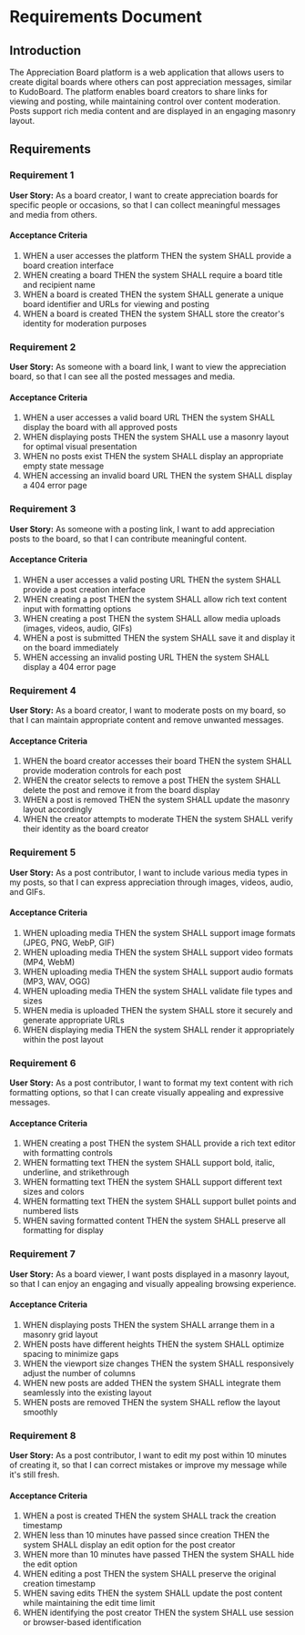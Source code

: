 # Requirements Document

## Introduction

The Appreciation Board platform is a web application that allows users to create digital boards where others can post appreciation messages, similar to KudoBoard. The platform enables board creators to share links for viewing and posting, while maintaining control over content moderation. Posts support rich media content and are displayed in an engaging masonry layout.

## Requirements

### Requirement 1

**User Story:** As a board creator, I want to create appreciation boards for specific people or occasions, so that I can collect meaningful messages and media from others.

#### Acceptance Criteria

1. WHEN a user accesses the platform THEN the system SHALL provide a board creation interface
2. WHEN creating a board THEN the system SHALL require a board title and recipient name
3. WHEN a board is created THEN the system SHALL generate a unique board identifier and URLs for viewing and posting
4. WHEN a board is created THEN the system SHALL store the creator's identity for moderation purposes

### Requirement 2

**User Story:** As someone with a board link, I want to view the appreciation board, so that I can see all the posted messages and media.

#### Acceptance Criteria

1. WHEN a user accesses a valid board URL THEN the system SHALL display the board with all approved posts
2. WHEN displaying posts THEN the system SHALL use a masonry layout for optimal visual presentation
3. WHEN no posts exist THEN the system SHALL display an appropriate empty state message
4. WHEN accessing an invalid board URL THEN the system SHALL display a 404 error page

### Requirement 3

**User Story:** As someone with a posting link, I want to add appreciation posts to the board, so that I can contribute meaningful content.

#### Acceptance Criteria

1. WHEN a user accesses a valid posting URL THEN the system SHALL provide a post creation interface
2. WHEN creating a post THEN the system SHALL allow rich text content input with formatting options
3. WHEN creating a post THEN the system SHALL allow media uploads (images, videos, audio, GIFs)
4. WHEN a post is submitted THEN the system SHALL save it and display it on the board immediately
5. WHEN accessing an invalid posting URL THEN the system SHALL display a 404 error page

### Requirement 4

**User Story:** As a board creator, I want to moderate posts on my board, so that I can maintain appropriate content and remove unwanted messages.

#### Acceptance Criteria

1. WHEN the board creator accesses their board THEN the system SHALL provide moderation controls for each post
2. WHEN the creator selects to remove a post THEN the system SHALL delete the post and remove it from the board display
3. WHEN a post is removed THEN the system SHALL update the masonry layout accordingly
4. WHEN the creator attempts to moderate THEN the system SHALL verify their identity as the board creator

### Requirement 5

**User Story:** As a post contributor, I want to include various media types in my posts, so that I can express appreciation through images, videos, audio, and GIFs.

#### Acceptance Criteria

1. WHEN uploading media THEN the system SHALL support image formats (JPEG, PNG, WebP, GIF)
2. WHEN uploading media THEN the system SHALL support video formats (MP4, WebM)
3. WHEN uploading media THEN the system SHALL support audio formats (MP3, WAV, OGG)
4. WHEN uploading media THEN the system SHALL validate file types and sizes
5. WHEN media is uploaded THEN the system SHALL store it securely and generate appropriate URLs
6. WHEN displaying media THEN the system SHALL render it appropriately within the post layout

### Requirement 6

**User Story:** As a post contributor, I want to format my text content with rich formatting options, so that I can create visually appealing and expressive messages.

#### Acceptance Criteria

1. WHEN creating a post THEN the system SHALL provide a rich text editor with formatting controls
2. WHEN formatting text THEN the system SHALL support bold, italic, underline, and strikethrough
3. WHEN formatting text THEN the system SHALL support different text sizes and colors
4. WHEN formatting text THEN the system SHALL support bullet points and numbered lists
5. WHEN saving formatted content THEN the system SHALL preserve all formatting for display

### Requirement 7

**User Story:** As a board viewer, I want posts displayed in a masonry layout, so that I can enjoy an engaging and visually appealing browsing experience.

#### Acceptance Criteria

1. WHEN displaying posts THEN the system SHALL arrange them in a masonry grid layout
2. WHEN posts have different heights THEN the system SHALL optimize spacing to minimize gaps
3. WHEN the viewport size changes THEN the system SHALL responsively adjust the number of columns
4. WHEN new posts are added THEN the system SHALL integrate them seamlessly into the existing layout
5. WHEN posts are removed THEN the system SHALL reflow the layout smoothly

### Requirement 8

**User Story:** As a post contributor, I want to edit my post within 10 minutes of creating it, so that I can correct mistakes or improve my message while it's still fresh.

#### Acceptance Criteria

1. WHEN a post is created THEN the system SHALL track the creation timestamp
2. WHEN less than 10 minutes have passed since creation THEN the system SHALL display an edit option for the post creator
3. WHEN more than 10 minutes have passed THEN the system SHALL hide the edit option
4. WHEN editing a post THEN the system SHALL preserve the original creation timestamp
5. WHEN saving edits THEN the system SHALL update the post content while maintaining the edit time limit
6. WHEN identifying the post creator THEN the system SHALL use session or browser-based identification
